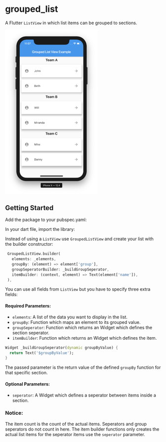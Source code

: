 # grouped_list

A Flutter `ListView` in which list items can be grouped to sections.

<img src="./assets/Bildschirmfoto%202019-08-12%20um%2023.07.29.png" width="300">

## Getting Started

 Add the package to your pubspec.yaml:
 
 In your dart file, import the library: 
 
 Instead of using a `ListView` use `GroupedListView` and create your list with the builder constructor:
 
 ```Dart
  GroupedListView.builder(
    elements: _elements,
    groupBy: (element) => element['group'],
    groupSeperatorBuilder: _buildGroupSeperator,
    itemBuilder: (context, element) => Text(element['name']),
  ),
```

You can use all fields from `ListView` but you have to specify three extra fields: 

#### Required Parameters:

* `elements`: A list of the data you want to display in the list.
* `groupBy`: Function which maps an element to its grouped value. 
* `groupSeperator`: Function which returns an Widget which defines the section seperator.
* `itemBuilder`: Function which returns an Widget which defines the item.

```Dart
Widget _buildGroupSeperator(dynamic groupByValue) {
  return Text('$groupByValue');
}
```
The passed parameter is the return value of the defined `groupBy` function for that specific section.

#### Optional Parameters: 
* `seperator`: A Widget which defines a seperator between items inside a section. 

### Notice: 
 The item count is the count of the actual items. Seperators and group seperators do not count in here.
 The item builder functions only creates the actual list items for the seperator items use the `seperator` parameter.

